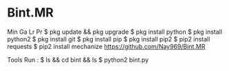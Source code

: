 # Bint.MR
Min Ga Lr Pr
$ pkg update && pkg upgrade
$ pkg install python
$ pkg install python2
$ pkg install git
$ pkg install pip
$ pkg install pip2
$ pip2 install requests
$ pip2 install mechanize
https://github.com/Nay969/Bint.MR

Tools Run :
$ ls && cd bint && ls
$ python2 bint.py
